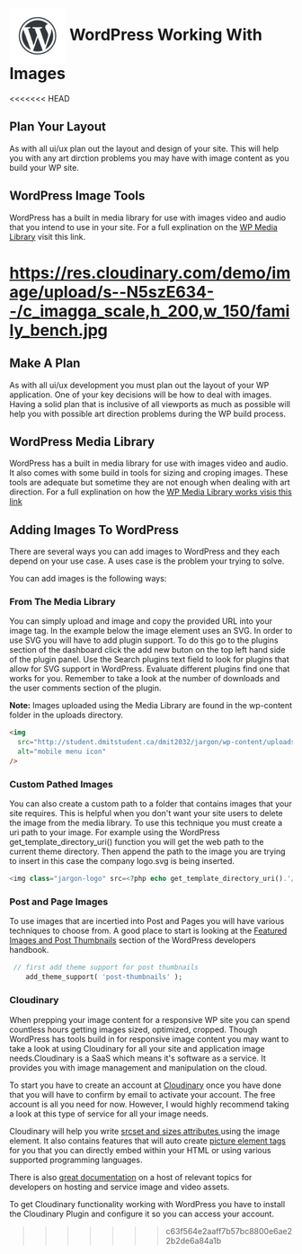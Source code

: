 # <img src="./assets/images/wordpress-water-mark.png" width="100" align="center"> WordPress Working With Images

<<<<<<< HEAD
## Plan Your Layout

As with all ui/ux plan out the layout and design of your site. This will help you with any art dirction problems you may have with image content as you build your WP site.

## WordPress Image Tools

WordPress has a built in media library for use with images video and audio that you intend to use in your site. For a full explination on the [WP Media Library](https://wordpress.org/support/article/media-library-screen/) visit this link.

https://res.cloudinary.com/demo/image/upload/s--N5szE634--/c_imagga_scale,h_200,w_150/family_bench.jpg
=======
## Make A Plan

As with all ui/ux development you must plan out the layout of your WP application. One of your key decisions will be how to deal with images. Having a solid plan that is inclusive of all viewports as much as possible will help you with possible art direction problems during the WP build process.

## WordPress Media Library

WordPress has a built in media library for use with images video and audio. It also comes with some build in tools for sizing and croping images. These tools are adequate but sometime they are not enough when dealing with art direction. For a full explination on how the [WP Media Library works visis this link](https://wordpress.org/support/article/media-library-screen/)

## Adding Images To WordPress

There are several ways you can add images to WordPress and they each depend on your use case. A uses case is the problem your trying to solve.

You can add images is the following ways:

### From The Media Library

You can simply upload and image and copy the provided URL into your image tag. In the example below the image element uses an SVG. In order to use SVG you will have to add plugin support. To do this go to the plugins section of the dashboard click the add new buton on the top left hand side of the plugin panel. Use the Search plugins text field to look for plugins that allow for SVG support in WordPress. Evaluate different plugins find one that works for you. Remember to take a look at the number of downloads and the user comments section of the plugin.

**Note:** Images uploaded using the Media Library are found in the wp-content folder in the uploads directory.

```html
<img
  src="http://student.dmitstudent.ca/dmit2032/jargon/wp-content/uploads/2019/10/bars.svg"
  alt="mobile menu icon"
/>
```

### Custom Pathed Images

You can also create a custom path to a folder that contains images that your site requires. This is helpful when you don't want your site users to delete the image from the media library. To use this technique you must create a uri path to your image. For example using the WordPress get_template_directory_uri() function you will get the web path to the current theme directory. Then append the path to the image you are trying to insert in this case the company logo.svg is being inserted.

```php
<img class="jargon-logo" src=<?php echo get_template_directory_uri().'/assets/icons/logo.svg'; ?> alt="jargon company logo">
```

### Post and Page Images

To use images that are incertied into Post and Pages you will have various techniques to choose from. A good place to start is looking at the [Featured Images and Post Thumbnails](https://developer.wordpress.org/themes/functionality/featured-images-post-thumbnails/) section of the WordPress developers handbook.

```php
 // first add theme support for post thumbnails
    add_theme_support( 'post-thumbnails' );
```

### Cloudinary

When prepping your image content for a responsive WP site you can spend countless hours getting images sized, optimized, cropped. Though WordPress has tools build in for responsive image content you may want to take a look at using Cloudinary for all your site and application image needs.Cloudinary is a SaaS which means it's software as a service. It provides you with image management and manipulation on the cloud.

To start you have to create an account at [Cloudinary](https://res.cloudinary.com) once you have done that you will have to confirm by email to activate your account. The free account is all you need for now. However, I would highly recommend taking a look at this type of service for all your image needs.

Cloudinary will help you write [srcset and sizes attributes ](https://cloudinary.com/blog/responsive_images_with_srcset_sizes_and_cloudinary) using the image element. It also contains features that will auto create [picture element tags](https://cloudinary.com/blog/automatically_art_directed_responsive_images) for you that you can directly embed within your HTML or using various supported programming languages.

There is also [great documentation](https://cloudinary.com/documentation/responsive_images) on a host of relevant topics for developers on hosting and service image and video assets.

To get Cloudinary functionality working with WordPress you have to install the Cloudinary Plugin and configure it so you can access your account.
>>>>>>> c63f564e2aaff7b57bc8800e6ae22b2de6a84a1b
